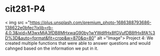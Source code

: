# cit281-P4 
< img src ="https://plus.unsplash.com/premium_photo-1686388793686-138622e0bfec?ixlib=rb-4.0.3&ixid=M3wxMjA3fDB8MHxwaG90by1wYWdlfHx8fGVufDB8fHx8fA%3D%3D&auto=format&fit=crop&w=870&q=80" alt ="Image">
Project 4: We created multiple functions that were able to answer questions and would cahnged based on the information we put in it. 
